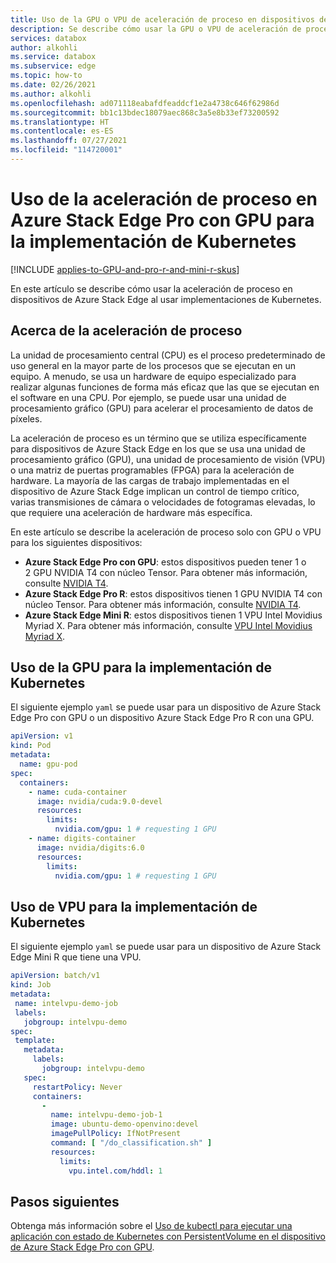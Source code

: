 ```yaml
---
title: Uso de la GPU o VPU de aceleración de proceso en dispositivos de Azure Stack Edge para implementaciones de Kubernetes| Microsoft Docs
description: Se describe cómo usar la GPU o VPU de aceleración de proceso en dispositivos de Azure Stack Edge Pro con GPU, Azure Stack Edge Pro R o Azure Stack Edge Mini R para implementaciones de Kubernetes.
services: databox
author: alkohli
ms.service: databox
ms.subservice: edge
ms.topic: how-to
ms.date: 02/26/2021
ms.author: alkohli
ms.openlocfilehash: ad071118eabafdfeaddcf1e2a4738c646f62986d
ms.sourcegitcommit: bb1c13bdec18079aec868c3a5e8b33ef73200592
ms.translationtype: HT
ms.contentlocale: es-ES
ms.lasthandoff: 07/27/2021
ms.locfileid: "114720001"
---
```

# <a name="use-compute-acceleration-on-azure-stack-edge-pro-gpu-for-kubernetes-deployment"></a>Uso de la aceleración de proceso en Azure Stack Edge Pro con GPU para la implementación de Kubernetes

[!INCLUDE [applies-to-GPU-and-pro-r-and-mini-r-skus](../../includes/azure-stack-edge-applies-to-gpu-pro-r-mini-r-sku.md)]

En este artículo se describe cómo usar la aceleración de proceso en dispositivos de Azure Stack Edge al usar implementaciones de Kubernetes. 


## <a name="about-compute-acceleration"></a>Acerca de la aceleración de proceso 

La unidad de procesamiento central (CPU) es el proceso predeterminado de uso general en la mayor parte de los procesos que se ejecutan en un equipo. A menudo, se usa un hardware de equipo especializado para realizar algunas funciones de forma más eficaz que las que se ejecutan en el software en una CPU. Por ejemplo, se puede usar una unidad de procesamiento gráfico (GPU) para acelerar el procesamiento de datos de píxeles.  

La aceleración de proceso es un término que se utiliza específicamente para dispositivos de Azure Stack Edge en los que se usa una unidad de procesamiento gráfico (GPU), una unidad de procesamiento de visión (VPU) o una matriz de puertas programables (FPGA) para la aceleración de hardware. La mayoría de las cargas de trabajo implementadas en el dispositivo de Azure Stack Edge implican un control de tiempo crítico, varias transmisiones de cámara o velocidades de fotogramas elevadas, lo que requiere una aceleración de hardware más específica.

En este artículo se describe la aceleración de proceso solo con GPU o VPU para los siguientes dispositivos:

- **Azure Stack Edge Pro con GPU**: estos dispositivos pueden tener 1 o 2 GPU NVIDIA T4 con núcleo Tensor. Para obtener más información, consulte [NVIDIA T4](https://www.nvidia.com/en-us/data-center/tesla-t4/).
- **Azure Stack Edge Pro R**: estos dispositivos tienen 1 GPU NVIDIA T4 con núcleo Tensor. Para obtener más información, consulte [NVIDIA T4](https://www.nvidia.com/en-us/data-center/tesla-t4/).
- **Azure Stack Edge Mini R**: estos dispositivos tienen 1 VPU Intel Movidius Myriad X. Para obtener más información, consulte [VPU Intel Movidius Myriad X](https://www.movidius.com/MyriadX).


## <a name="use-gpu-for-kubernetes-deployment"></a>Uso de la GPU para la implementación de Kubernetes

El siguiente ejemplo `yaml` se puede usar para un dispositivo de Azure Stack Edge Pro con GPU o un dispositivo Azure Stack Edge Pro R con una GPU.

<!--In a production scenario, Pods are not used directly and these are wrapped around higher level constructs like Deployment, ReplicaSet which maintain the desired state in case of pod restarts, failures.-->

```yml
apiVersion: v1
kind: Pod
metadata:
  name: gpu-pod
spec:
  containers:
    - name: cuda-container
      image: nvidia/cuda:9.0-devel
      resources:
        limits:
          nvidia.com/gpu: 1 # requesting 1 GPU
    - name: digits-container
      image: nvidia/digits:6.0
      resources:
        limits:
          nvidia.com/gpu: 1 # requesting 1 GPU
```


## <a name="use-vpu-for-kubernetes-deployment"></a>Uso de VPU para la implementación de Kubernetes

El siguiente ejemplo `yaml` se puede usar para un dispositivo de Azure Stack Edge Mini R que tiene una VPU.

```yml
apiVersion: batch/v1
kind: Job
metadata:
 name: intelvpu-demo-job
 labels:
   jobgroup: intelvpu-demo
spec:
 template:
   metadata:
     labels:
       jobgroup: intelvpu-demo
   spec:
     restartPolicy: Never
     containers:
       -
         name: intelvpu-demo-job-1
         image: ubuntu-demo-openvino:devel
         imagePullPolicy: IfNotPresent
         command: [ "/do_classification.sh" ]
         resources:
           limits:
             vpu.intel.com/hddl: 1
```


## <a name="next-steps"></a>Pasos siguientes

Obtenga más información sobre el [Uso de kubectl para ejecutar una aplicación con estado de Kubernetes con PersistentVolume en el dispositivo de Azure Stack Edge Pro con GPU](azure-stack-edge-gpu-deploy-stateful-application-static-provision-kubernetes.md).
